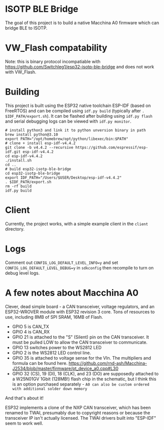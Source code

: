 # ISOTP BLE Bridge

The goal of this project is to build a native Macchina A0 firmware which can bridge BLE to ISOTP.

# VW_Flash compatability

Note: this is binary protocol incompatiable with https://github.com/Switchleg1/esp32-isotp-ble-bridge and does not work with VW_Flash.

# Building

This project is built using the ESP32 native toolchain ESP-IDF (based on FreeRTOS) and can be compiled using `idf.py build` (typically after `. $IDF_PATH/export.sh`). It can be flashed after building using `idf.py flash` and serial debugging logs can be viewed with `idf.py monitor`.

```shell
# install python3 and link it to python unversion binary in path
brew install python@3.10
export PATH="/opt/homebrew/opt/python/libexec/bin:$PATH"
# clone + install esp-idf-v4.4.2
git clone -b v4.4.2 --recursive https://github.com/espressif/esp-idf.git esp-idf-v4.4.2
cd esp-idf-v4.4.2
./install.sh
cd ..
# build esp32-isotp-ble-bridge
cd esp32-isotp-ble-bridge
export IDF_PATH="/Users/$USER/Desktop/esp-idf-v4.4.2"
. $IDF_PATH/export.sh
rm -rf build
idf.py build
```

# Client

Currently, the project works, with a simple example client in the `client` directory. 

# Logs

Comment out `CONFIG_LOG_DEFAULT_LEVEL_INFO=y` and set `CONFIG_LOG_DEFAULT_LEVEL_DEBUG=y` in `sdkconfig` then recompile to turn on debug level logs.

# A few notes about Macchina A0

Clever, dead simple board - a CAN transceiver, voltage regulators, and an ESP32-WROVER module with ESP32 revision 3 core. Tons of resources to use, including 8MB of SPI SRAM, 16MB of Flash.

* GPIO 5 is CAN_TX
* GPIO 4 is CAN_RX
* GPIO 21 is attached to the "S" (Silent) pin on the CAN transceiver. It must be pulled LOW to allow the CAN transceiver to communicate.
* GPIO 13 switches power to the WS2812 LED
* GPIO 2 is the WS2812 LED control line.
* GPIO 35 is attached to voltage sense for the VIn. The multipliers and formula can be found here. https://github.com/rnd-ash/Macchina-J2534/blob/master/firmware/pt_device_a0.cpp#L30
* GPIO 32 (CS), 19 (DI), 18 (CLK), and 23 (DO) are supposedly attached to a W25N01GV 1Gbit (128MB!) flash chip in the schematic, but I think this is an option purchased separately - `A0 can also be custom ordered with additional solder down memory`


And that's about it!

ESP32 implements a clone of the NXP CAN transceiver, which has been renamed to TWAI, presumably due to copyright reasons or because the transceiver IP isn't actually licensed. The TWAI drivers built into "ESP-IDF" seem to work well.
